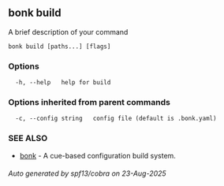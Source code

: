 ## bonk build

A brief description of your command

```
bonk build [paths...] [flags]
```

### Options

```
  -h, --help   help for build
```

### Options inherited from parent commands

```
  -c, --config string   config file (default is .bonk.yaml)
```

### SEE ALSO

* [bonk](bonk.md)	 - A cue-based configuration build system.

###### Auto generated by spf13/cobra on 23-Aug-2025
